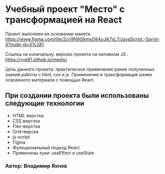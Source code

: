 # Учебный проект "Место" с трансформацией на React
Проект выполнен на основании макета: https://www.figma.com/file/2cn9N9jSkmxD84oJik7xL7/JavaScript.-Sprint-4?node-id=0%3A1

Ссылка на изначальну. версию проекта на нативном JS : https://yva91.github.io/mesto/

Цель данного проекта: практическое применение ранее полученных знаний работы с html, css и js. Применение и трансформация ранее освоенного материала c помощью React

## При создании проекта были использованы следующие технологии

* HTML верстка
* CSS верстка
* Flex-верстка
* Grid-верска
* js-script
* Figma
* Функциональный подход React
* Применены хуки: useEffect и useState


### Автор: Владимир Яхнев
